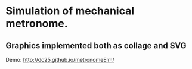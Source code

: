 # Simulation of mechanical metronome.  

## Graphics implemented both as collage and SVG

Demo: http://dc25.github.io/metronomeElm/
